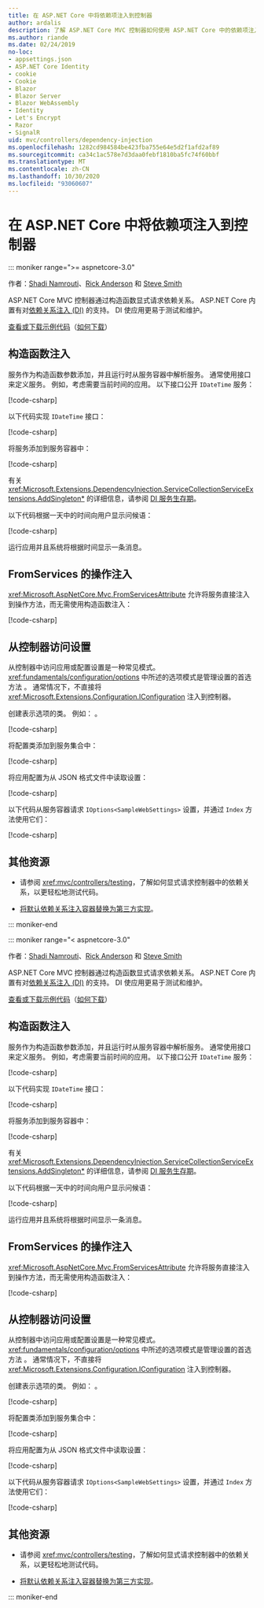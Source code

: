 ```yaml
---
title: 在 ASP.NET Core 中将依赖项注入到控制器
author: ardalis
description: 了解 ASP.NET Core MVC 控制器如何使用 ASP.NET Core 中的依赖项注入通过构造函数显式请求其依赖项。
ms.author: riande
ms.date: 02/24/2019
no-loc:
- appsettings.json
- ASP.NET Core Identity
- cookie
- Cookie
- Blazor
- Blazor Server
- Blazor WebAssembly
- Identity
- Let's Encrypt
- Razor
- SignalR
uid: mvc/controllers/dependency-injection
ms.openlocfilehash: 1282cd984584be423fba755e64e5d2f1afd2af89
ms.sourcegitcommit: ca34c1ac578e7d3daa0febf1810ba5fc74f60bbf
ms.translationtype: MT
ms.contentlocale: zh-CN
ms.lasthandoff: 10/30/2020
ms.locfileid: "93060607"
---
```

# <a name="dependency-injection-into-controllers-in-aspnet-core"></a>在 ASP.NET Core 中将依赖项注入到控制器

::: moniker range=">= aspnetcore-3.0"

作者：[Shadi Namrouti](https://github.com/shadinamrouti)、[Rick Anderson](https://twitter.com/RickAndMSFT) 和 [Steve Smith](https://github.com/ardalis)

ASP.NET Core MVC 控制器通过构造函数显式请求依赖关系。 ASP.NET Core 内置有对[依赖关系注入 (DI)](xref:fundamentals/dependency-injection) 的支持。 DI 使应用更易于测试和维护。

[查看或下载示例代码](https://github.com/dotnet/AspNetCore.Docs/tree/master/aspnetcore/mvc/controllers/dependency-injection/sample)（[如何下载](xref:index#how-to-download-a-sample)）

## <a name="constructor-injection"></a>构造函数注入

服务作为构造函数参数添加，并且运行时从服务容器中解析服务。 通常使用接口来定义服务。 例如，考虑需要当前时间的应用。 以下接口公开 `IDateTime` 服务：

[!code-csharp[](dependency-injection/3.1sample/ControllerDI/Interfaces/IDateTime.cs?name=snippet)]

以下代码实现 `IDateTime` 接口：

[!code-csharp[](dependency-injection/3.1sample/ControllerDI/Services/SystemDateTime.cs?name=snippet)]

将服务添加到服务容器中：

[!code-csharp[](dependency-injection/3.1sample/ControllerDI/Startup1.cs?name=snippet&highlight=3)]

有关 <xref:Microsoft.Extensions.DependencyInjection.ServiceCollectionServiceExtensions.AddSingleton*> 的详细信息，请参阅 [DI 服务生存期](xref:fundamentals/dependency-injection#service-lifetimes)。

以下代码根据一天中的时间向用户显示问候语：

[!code-csharp[](dependency-injection/3.1sample/ControllerDI/Controllers/HomeController.cs?name=snippet)]

运行应用并且系统将根据时间显示一条消息。

## <a name="action-injection-with-fromservices"></a>FromServices 的操作注入

<xref:Microsoft.AspNetCore.Mvc.FromServicesAttribute> 允许将服务直接注入到操作方法，而无需使用构造函数注入：

[!code-csharp[](dependency-injection/3.1sample/ControllerDI/Controllers/HomeController.cs?name=snippet2)]

## <a name="access-settings-from-a-controller"></a>从控制器访问设置

从控制器中访问应用或配置设置是一种常见模式。 <xref:fundamentals/configuration/options> 中所述的选项模式是管理设置的首选方法  。 通常情况下，不直接将 <xref:Microsoft.Extensions.Configuration.IConfiguration> 注入到控制器。

创建表示选项的类。 例如： 。

[!code-csharp[](dependency-injection/3.1sample/ControllerDI/Models/SampleWebSettings.cs?name=snippet)]

将配置类添加到服务集合中：

[!code-csharp[](dependency-injection/3.1sample/ControllerDI/Startup.cs?highlight=4&name=snippet1)]

将应用配置为从 JSON 格式文件中读取设置：

[!code-csharp[](dependency-injection/3.1sample/ControllerDI/Program.cs?name=snippet&range=10-15)]

以下代码从服务容器请求 `IOptions<SampleWebSettings>` 设置，并通过 `Index` 方法使用它们：

[!code-csharp[](dependency-injection/3.1sample/ControllerDI/Controllers/SettingsController.cs?name=snippet)]

## <a name="additional-resources"></a>其他资源

* 请参阅 <xref:mvc/controllers/testing>，了解如何显式请求控制器中的依赖关系，以更轻松地测试代码。

* [将默认依赖关系注入容器替换为第三方实现](xref:fundamentals/dependency-injection#default-service-container-replacement)。

::: moniker-end

::: moniker range="< aspnetcore-3.0"

作者：[Shadi Namrouti](https://github.com/shadinamrouti)、[Rick Anderson](https://twitter.com/RickAndMSFT) 和 [Steve Smith](https://github.com/ardalis)

ASP.NET Core MVC 控制器通过构造函数显式请求依赖关系。 ASP.NET Core 内置有对[依赖关系注入 (DI)](xref:fundamentals/dependency-injection) 的支持。 DI 使应用更易于测试和维护。

[查看或下载示例代码](https://github.com/dotnet/AspNetCore.Docs/tree/master/aspnetcore/mvc/controllers/dependency-injection/sample)（[如何下载](xref:index#how-to-download-a-sample)）

## <a name="constructor-injection"></a>构造函数注入

服务作为构造函数参数添加，并且运行时从服务容器中解析服务。 通常使用接口来定义服务。 例如，考虑需要当前时间的应用。 以下接口公开 `IDateTime` 服务：

[!code-csharp[](dependency-injection/sample/ControllerDI/Interfaces/IDateTime.cs?name=snippet)]

以下代码实现 `IDateTime` 接口：

[!code-csharp[](dependency-injection/sample/ControllerDI/Services/SystemDateTime.cs?name=snippet)]

将服务添加到服务容器中：

[!code-csharp[](dependency-injection/sample/ControllerDI/Startup1.cs?name=snippet&highlight=3)]

有关 <xref:Microsoft.Extensions.DependencyInjection.ServiceCollectionServiceExtensions.AddSingleton*> 的详细信息，请参阅 [DI 服务生存期](xref:fundamentals/dependency-injection#service-lifetimes)。

以下代码根据一天中的时间向用户显示问候语：

[!code-csharp[](dependency-injection/sample/ControllerDI/Controllers/HomeController.cs?name=snippet)]

运行应用并且系统将根据时间显示一条消息。

## <a name="action-injection-with-fromservices"></a>FromServices 的操作注入

<xref:Microsoft.AspNetCore.Mvc.FromServicesAttribute> 允许将服务直接注入到操作方法，而无需使用构造函数注入：

[!code-csharp[](dependency-injection/sample/ControllerDI/Controllers/HomeController.cs?name=snippet2)]

## <a name="access-settings-from-a-controller"></a>从控制器访问设置

从控制器中访问应用或配置设置是一种常见模式。 <xref:fundamentals/configuration/options> 中所述的选项模式是管理设置的首选方法  。 通常情况下，不直接将 <xref:Microsoft.Extensions.Configuration.IConfiguration> 注入到控制器。

创建表示选项的类。 例如： 。

[!code-csharp[](dependency-injection/sample/ControllerDI/Models/SampleWebSettings.cs?name=snippet)]

将配置类添加到服务集合中：

[!code-csharp[](dependency-injection/sample/ControllerDI/Startup.cs?highlight=4&name=snippet1)]

将应用配置为从 JSON 格式文件中读取设置：

[!code-csharp[](dependency-injection/sample/ControllerDI/Program.cs?name=snippet&range=10-15)]

以下代码从服务容器请求 `IOptions<SampleWebSettings>` 设置，并通过 `Index` 方法使用它们：

[!code-csharp[](dependency-injection/sample/ControllerDI/Controllers/SettingsController.cs?name=snippet)]

## <a name="additional-resources"></a>其他资源

* 请参阅 <xref:mvc/controllers/testing>，了解如何显式请求控制器中的依赖关系，以更轻松地测试代码。

* [将默认依赖关系注入容器替换为第三方实现](xref:fundamentals/dependency-injection#default-service-container-replacement)。

::: moniker-end